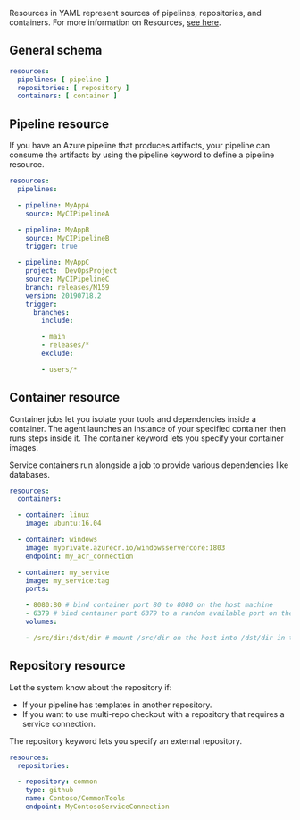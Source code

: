 Resources in YAML represent sources of pipelines, repositories, and containers. For more information on Resources, [see here](/azure/devops/pipelines/process/resources).

## General schema

```YAML
resources:
  pipelines: [ pipeline ]
  repositories: [ repository ]
  containers: [ container ]

```

## Pipeline resource

If you have an Azure pipeline that produces artifacts, your pipeline can consume the artifacts by using the pipeline keyword to define a pipeline resource.

```YAML
resources:
  pipelines:

  - pipeline: MyAppA
    source: MyCIPipelineA

  - pipeline: MyAppB
    source: MyCIPipelineB
    trigger: true

  - pipeline: MyAppC
    project:  DevOpsProject
    source: MyCIPipelineC
    branch: releases/M159
    version: 20190718.2
    trigger:
      branches:
        include:

        - main
        - releases/*
        exclude:

        - users/*

```

## Container resource

Container jobs let you isolate your tools and dependencies inside a container. The agent launches an instance of your specified container then runs steps inside it. The container keyword lets you specify your container images.

Service containers run alongside a job to provide various dependencies like databases.

```YAML
resources:
  containers:

  - container: linux
    image: ubuntu:16.04

  - container: windows
    image: myprivate.azurecr.io/windowsservercore:1803
    endpoint: my_acr_connection

  - container: my_service
    image: my_service:tag
    ports:

    - 8080:80 # bind container port 80 to 8080 on the host machine
    - 6379 # bind container port 6379 to a random available port on the host machine
    volumes:

    - /src/dir:/dst/dir # mount /src/dir on the host into /dst/dir in the container

```

## Repository resource

Let the system know about the repository if:

- If your pipeline has templates in another repository.
- If you want to use multi-repo checkout with a repository that requires a service connection.

The repository keyword lets you specify an external repository.

```YAML
resources:
  repositories:

  - repository: common
    type: github
    name: Contoso/CommonTools
    endpoint: MyContosoServiceConnection

```

